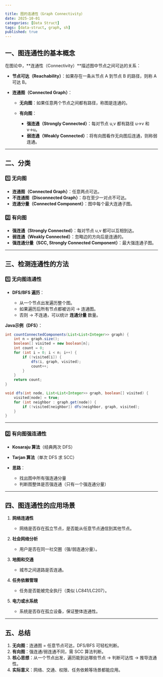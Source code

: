 ```yaml
---

title: 图的连通性（Graph Connectivity）
date: 2025-10-01
categories: [Data Struct]
tags: [data-struct, graph, sh]
published: true
---
```


## 一、图连通性的基本概念

在图论中，**连通性（Connectivity）**描述图中节点之间可达的关系：

* **节点可达（Reachability）**：如果存在一条从节点 A 到节点 B 的路径，则称 A 可达 B。
* **连通图（Connected Graph）**：

  * **无向图**：如果任意两个节点之间都有路径，称图是连通的。
  * **有向图**：

    * **强连通（Strongly Connected）**：每对节点 u,v 都有路径 u→v 和 v→u。
    * **弱连通（Weakly Connected）**：将有向图看作无向图后连通，则称弱连通。

---

## 二、分类

### 1️⃣ 无向图

* **连通图（Connected Graph）**：任意两点可达。
* **不连通图（Disconnected Graph）**：存在至少一对点不可达。
* **连通分量（Connected Component）**：图中每个最大连通子图。

### 2️⃣ 有向图

* **强连通（Strongly Connected）**：每对节点 u,v 都可以互相到达。
* **弱连通（Weakly Connected）**：忽略边的方向后是连通的。
* **强连通分量（SCC, Strongly Connected Component）**：最大强连通子图。

---

## 三、检测连通性的方法

### 1️⃣ 无向图连通性

* **DFS/BFS 遍历**：

  * 从一个节点出发遍历整个图。
  * 如果遍历后所有节点都被访问 → 连通图。
  * 否则 → 不连通，可以统计 **连通分量** 数量。

**Java示例（DFS）**：

```java
int countConnectedComponents(List<List<Integer>> graph) {
    int n = graph.size();
    boolean[] visited = new boolean[n];
    int count = 0;
    for (int i = 0; i < n; i++) {
        if (!visited[i]) {
            dfs(i, graph, visited);
            count++;
        }
    }
    return count;
}

void dfs(int node, List<List<Integer>> graph, boolean[] visited) {
    visited[node] = true;
    for (int neighbor : graph.get(node)) {
        if (!visited[neighbor]) dfs(neighbor, graph, visited);
    }
}
```

---

### 2️⃣ 有向图强连通性

* **Kosaraju 算法**（经典两次 DFS）
* **Tarjan 算法**（单次 DFS 求 SCC）
* **思路**：

  * 找出图中所有强连通分量
  * 判断图整体是否强连通（只有一个强连通分量）

---

## 四、图连通性的应用场景

1. **网络连通性**

   * 网络是否存在孤立节点，是否能从任意节点通信到其他节点。
2. **社会网络分析**

   * 用户是否在同一社交圈（强/弱连通分量）。
3. **地图和交通**

   * 城市之间道路是否连通。
4. **任务依赖管理**

   * 任务是否能被完全执行（类似 LC841/LC207）。
5. **电力或水系统**

   * 系统是否存在孤立设备，保证整体连通性。

---

## 五、总结

1. **无向图**：连通图 = 任意节点可达，DFS/BFS 可轻松判断。
2. **有向图**：强连通/弱连通不同，需 SCC 算法判断。
3. **核心思想**：从一个节点出发，遍历能到达哪些节点 → 判断可达性 → 推导连通性。
4. **实际意义**：网络、交通、权限、任务依赖等场景都能应用。

